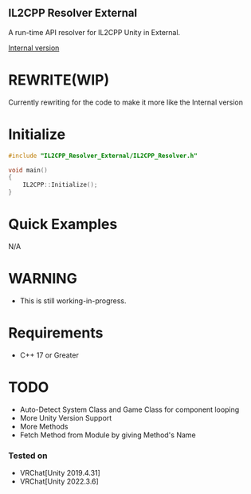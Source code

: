 ## IL2CPP Resolver External
A run-time API resolver for IL2CPP Unity in External.

[Internal version](https://github.com/sneakyevilSK/IL2CPP_Resolver)

# REWRITE(WIP)
Currently rewriting for the code to make it more like the Internal version

# Initialize
```cpp
#include "IL2CPP_Resolver_External/IL2CPP_Resolver.h"

void main()
{
    IL2CPP::Initialize();
}
```

# Quick Examples
N/A

# WARNING
* This is still working-in-progress.

# Requirements
* C++ 17 or Greater

# TODO
* Auto-Detect System Class and Game Class for component looping
* More Unity Version Support
* More Methods
* Fetch Method from Module by giving Method's Name

### Tested on
* VRChat[Unity 2019.4.31]
* VRChat[Unity 2022.3.6]

